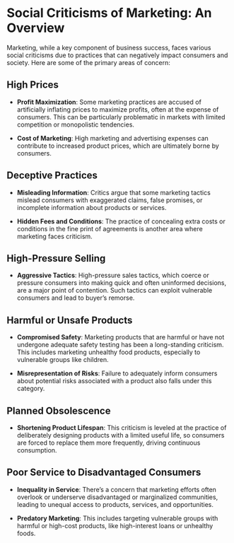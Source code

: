 # Social Criticisms of Marketing: An Overview

Marketing, while a key component of business success, faces various social criticisms due to practices that can negatively impact consumers and society. Here are some of the primary areas of concern:

## High Prices

- **Profit Maximization**: Some marketing practices are accused of artificially inflating prices to maximize profits, often at the expense of consumers. This can be particularly problematic in markets with limited competition or monopolistic tendencies.
  
- **Cost of Marketing**: High marketing and advertising expenses can contribute to increased product prices, which are ultimately borne by consumers.

## Deceptive Practices

- **Misleading Information**: Critics argue that some marketing tactics mislead consumers with exaggerated claims, false promises, or incomplete information about products or services.
  
- **Hidden Fees and Conditions**: The practice of concealing extra costs or conditions in the fine print of agreements is another area where marketing faces criticism.

## High-Pressure Selling

- **Aggressive Tactics**: High-pressure sales tactics, which coerce or pressure consumers into making quick and often uninformed decisions, are a major point of contention. Such tactics can exploit vulnerable consumers and lead to buyer’s remorse.

## Harmful or Unsafe Products

- **Compromised Safety**: Marketing products that are harmful or have not undergone adequate safety testing has been a long-standing criticism. This includes marketing unhealthy food products, especially to vulnerable groups like children.
  
- **Misrepresentation of Risks**: Failure to adequately inform consumers about potential risks associated with a product also falls under this category.

## Planned Obsolescence

- **Shortening Product Lifespan**: This criticism is leveled at the practice of deliberately designing products with a limited useful life, so consumers are forced to replace them more frequently, driving continuous consumption.

## Poor Service to Disadvantaged Consumers

- **Inequality in Service**: There’s a concern that marketing efforts often overlook or underserve disadvantaged or marginalized communities, leading to unequal access to products, services, and opportunities.
  
- **Predatory Marketing**: This includes targeting vulnerable groups with harmful or high-cost products, like high-interest loans or unhealthy foods.
